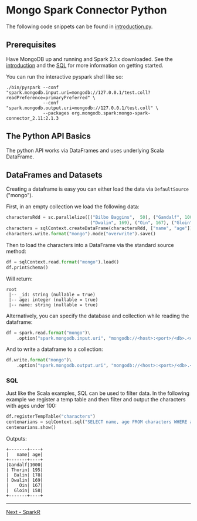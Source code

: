 # Mongo Spark Connector Python

The following code snippets can be found in [introduction.py](../examples/src/test/python/introduction.py).

## Prerequisites

Have MongoDB up and running and Spark 2.1.x downloaded. See the [introduction](0-introduction.md) and the [SQL](1-sparkSQL.md)
for more information on getting started.

You can run the interactive pyspark shell like so:

```
./bin/pyspark --conf "spark.mongodb.input.uri=mongodb://127.0.0.1/test.coll?readPreference=primaryPreferred" \
              --conf "spark.mongodb.output.uri=mongodb://127.0.0.1/test.coll" \
              --packages org.mongodb.spark:mongo-spark-connector_2.11:2.1.3
```

## The Python API Basics

The python API works via DataFrames and uses underlying Scala DataFrame.

## DataFrames and Datasets

Creating a dataframe is easy you can either load the data via `DefaultSource` ("mongo").

First, in an empty collection we load the following data:

```python
charactersRdd = sc.parallelize([("Bilbo Baggins",  50), ("Gandalf", 1000), ("Thorin", 195), ("Balin", 178), ("Kili", 77),
                                ("Dwalin", 169), ("Oin", 167), ("Gloin", 158), ("Fili", 82), ("Bombur", None)])
characters = sqlContext.createDataFrame(charactersRdd, ["name", "age"])
characters.write.format("mongo").mode("overwrite").save()
```

Then to load the characters into a DataFrame via the standard source method:

```python
df = sqlContext.read.format("mongo").load()
df.printSchema()
```

Will return:

```
root
 |-- _id: string (nullable = true)
 |-- age: integer (nullable = true)
 |-- name: string (nullable = true)
```
Alternatively, you can specify the database and collection while reading the dataframe:

```python
df = spark.read.format("mongo")\
    .option("spark.mongodb.input.uri", "mongodb://<host>:<port>/<db>.<collection>").load()
```
And to write a dataframe to a collection:

```python
df.write.format("mongo")\
    .option("spark.mongodb.output.uri", "mongodb://<host>:<port>/<db>.<collection>").save()
```

### SQL

Just like the Scala examples, SQL can be used to filter data. In the following example we register a temp table and then filter and output 
the characters with ages under 100:

```python
df.registerTempTable("characters")
centenarians = sqlContext.sql("SELECT name, age FROM characters WHERE age >= 100")
centenarians.show()
```

Outputs:

```
+-------+----+
|   name| age|
+-------+----+
|Gandalf|1000|
| Thorin| 195|
|  Balin| 178|
| Dwalin| 169|
|    Oin| 167|
|  Gloin| 158|
+-------+----+
```

-----

[Next - SparkR](5-sparkR.md)
